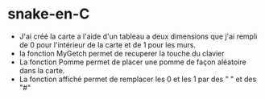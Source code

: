 # snake-en-C
- J'ai créé la carte a l'aide d'un tableau a deux dimensions que j'ai rempli de 0 pour l'intérieur de la carte et de 1 pour les murs.
- la fonction MyGetch permet de recuperer la touche du clavier
- La fonction Pomme permet de placer une pomme de façon aléatoire dans la carte.
- La fonction affiché permet de remplacer les 0 et les 1 par des " " et des "#"
